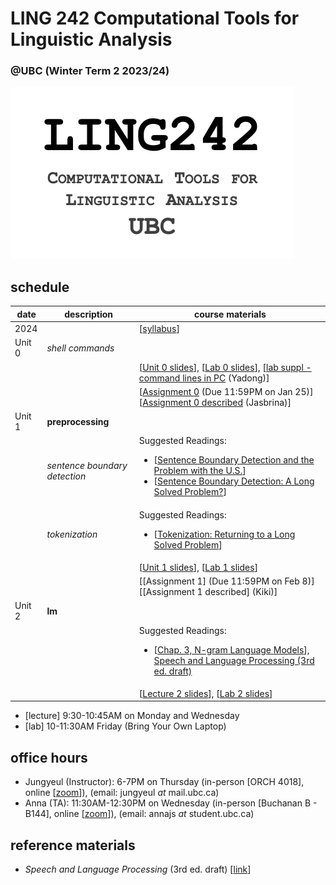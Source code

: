 # LING 242 Computational Tools for Linguistic Analysis 
### @UBC (Winter Term 2 2023/24)

![](https://raw.githubusercontent.com/jungyeul/computational-tools-for-linguistic-analysis-ubc/main/labs/LING242.png)


## schedule
| date |	description	 |course materials |
| ------------ | ------------ | ------------  |
| 2024 |  | [[syllabus](https://www.overleaf.com/read/twjqrgnvwzdq)] |
| Unit 0 | *shell commands*  |  |
|  |   | [[Unit 0 slides](https://www.overleaf.com/read/fqqrwxqkjmtb)], [[Lab 0 slides](https://www.overleaf.com/read/djddcbxmfqhj)], [[lab suppl - command lines in PC](https://docs.google.com/presentation/d/1KZxnS9p1-nAVYxKCkWT7EsyqbdiLRWvfjATUBZaAPcg/edit?usp=sharing) (Yadong)] |
|  |  |  [[Assignment 0](https://github.com/jungyeul/computational-tools-for-linguistic-analysis-ubc/blob/main/labs/lab0/lab0.ipynb) (Due 11:59PM on Jan 25)] [[Assignment 0 described](https://github.com/jungyeul/computational-tools-for-linguistic-analysis-ubc/blob/main/labs/lab0/lab0_description.ipynb) (Jasbrina)] |
| Unit 1 | **preprocessing**  |  |
|   | *sentence boundary detection*   |   Suggested Readings:  <ul><li>[[Sentence Boundary Detection and the Problem with the U.S.](http://aclweb.org/anthology/N/N09/N09-2061.pdf)]</li><li>[[Sentence Boundary Detection: A Long Solved Problem?](http://aclweb.org/anthology/C/C12/C12-2096.pdf)]</li></ul> |
|  |  *tokenization*  |  Suggested Readings:  <ul><li>[[Tokenization: Returning to a Long Solved Problem](http://aclweb.org/anthology/P/P12/P12-2074.pdf)]</li></ul>  |
|  |   | [[Unit 1 slides](https://www.overleaf.com/read/scpjfcgjvqyt)], [[Lab 1 slides](https://www.overleaf.com/read/nfnzdfpcvnqq)] |
|  |  |  [[Assignment 1] (Due 11:59PM on Feb 8)] [[Assignment 1 described] (Kiki)] |
| Unit 2  | **lm**  |  |
|   |   | Suggested Readings:  <ul><li>[[Chap. 3, N-gram Language Models](https://web.stanford.edu/~jurafsky/slp3/3.pdf)], [Speech and Language Processing (3rd ed. draft)](https://web.stanford.edu/~jurafsky/slp3/)</li></ul>  |
|  |   | [[Lecture 2 slides](https://www.overleaf.com/read/fwxbpssbqkkm)], [[Lab 2 slides](https://www.overleaf.com/read/zkqkxkvjdrrb)]  |




- [lecture] 9:30-10:45AM on Monday and Wednesday 
- [lab] 10-11:30AM Friday (Bring Your Own Laptop)


## office hours
* Jungyeul (Instructor): 6-7PM on Thursday (in-person [ORCH 4018], online [[zoom](https://ubc.zoom.us/j/4232149833?pwd=NDRpUFR4VjVWM2Qyd2sweGpNaFBadz09)]), (email: jungyeul _at_ mail.ubc.ca)
* Anna (TA): 11:30AM-12:30PM on Wednesday (in-person [Buchanan B - B144], online [[zoom](https://ubc.zoom.us/j/69613535166?pwd=ZlRKNVpHbDRSbVZOd1MxbEFzNmdFUT09)]), (email: annajs _at_ student.ubc.ca)

## reference materials
* _Speech and Language Processing_ (3rd ed. draft) [[link](https://web.stanford.edu/~jurafsky/slp3/)]
